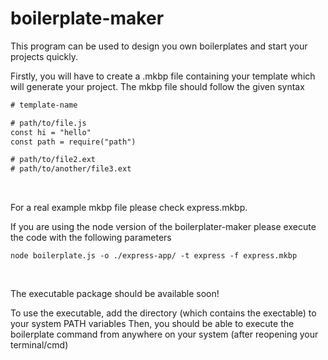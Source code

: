 # boilerplate-maker

This program can be used to design you own boilerplates and start your projects quickly.

Firstly, you will have to create a .mkbp file containing your template which will generate your project.
The mkbp file should follow the given syntax

```txt
# template-name

# path/to/file.js
const hi = "hello"
const path = require("path")

# path/to/file2.ext
# path/to/another/file3.ext
```

<br />

For a real example mkbp file please check express.mkbp.

If you are using the node version of the boilerplater-maker please execute the code with the following parameters

```node
node boilerplate.js -o ./express-app/ -t express -f express.mkbp
```

<br />

The executable package should be available soon!

To use the executable, add the directory (which contains the exectable) to your system PATH variables
Then, you should be able to execute the boilerplate command from anywhere on your system (after reopening your terminal/cmd)
